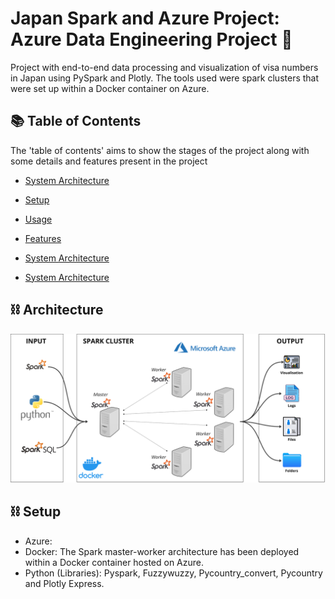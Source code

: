 # Japan Spark and Azure Project: Azure Data Engineering Project 🎌

Project with end-to-end data processing and visualization of visa numbers in Japan using PySpark and Plotly. The tools used were spark clusters that were set up within a Docker container on Azure.

## 📚 Table of Contents

The 'table of contents' aims to show the stages of the project along with some details and features present in the project

- [System Architecture](#architecture)

- [Setup](#setup)

- [Usage](#python)

- [Features](#python)

- [System Architecture](#python)

- [System Architecture](#python)

## ⛓️ Architecture
![Project Architecture Scheme](https://github.com/tertub2/Japan_SparkandAzure_Project/blob/master/architecture.png)


## ⛓️ Setup
- Azure: 
- Docker: The Spark master-worker architecture has been deployed within a Docker container hosted on Azure.
- Python (Libraries): Pyspark, Fuzzywuzzy, Pycountry_convert, Pycountry and Plotly Express.


